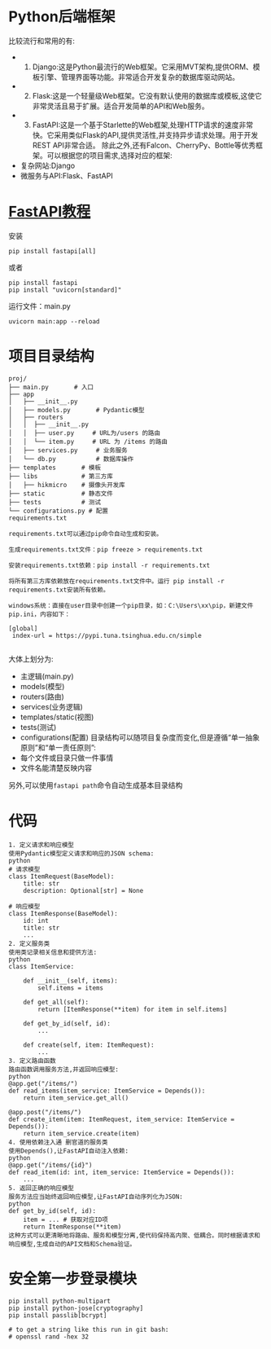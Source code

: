 
# Python后端框架

比较流行和常用的有:

- 1. Django:这是Python最流行的Web框架。它采用MVT架构,提供ORM、模板引擎、管理界面等功能。非常适合开发复杂的数据库驱动网站。
- 2. Flask:这是一个轻量级Web框架。它没有默认使用的数据库或模板,这使它非常灵活且易于扩展。适合开发简单的API和Web服务。 
- 3. FastAPI:这是一个基于Starlette的Web框架,处理HTTP请求的速度非常快。它采用类似Flask的API,提供灵活性,并支持异步请求处理。用于开发REST API非常合适。
除此之外,还有Falcon、CherryPy、Bottle等优秀框架。可以根据您的项目需求,选择对应的框架:
- 复杂网站:Django
- 微服务与API:Flask、FastAPI 

# [FastAPI教程](https://fastapi.tiangolo.com/tutorial/)

安装

    pip install fastapi[all]

或者

    pip install fastapi
    pip install "uvicorn[standard]"

运行文件：main.py 

    uvicorn main:app --reload
# 项目目录结构
```
proj/
├── main.py       # 入口
├── app          
│   ├── __init__.py
│   ├── models.py       # Pydantic模型
│   ├── routers       
│   │  ├── __init__.py 
│   │  ├── user.py     # URL为/users 的路由    
│   │  └── item.py     # URL 为 /items 的路由 
│   ├── services.py     # 业务服务
│   └── db.py           # 数据库操作   
├── templates       # 模板
├── libs            # 第三方库
│   ├── hikmicro    # 摄像头开发库
├── static          # 静态文件
├── tests           # 测试
└── configurations.py # 配置
requirements.txt

requirements.txt可以通过pip命令自动生成和安装。

生成requirements.txt文件：pip freeze > requirements.txt

安装requirements.txt依赖：pip install -r requirements.txt

将所有第三方库依赖放在requirements.txt文件中。运行 pip install -r requirements.txt安装所有依赖。

windows系统：直接在user目录中创建一个pip目录，如：C:\Users\xx\pip，新建文件pip.ini，内容如下：

[global]
 index-url = https://pypi.tuna.tsinghua.edu.cn/simple


```

大体上划分为:

- 主逻辑(main.py)
- models(模型)
- routers(路由)
- services(业务逻辑)
- templates/static(视图) 
- tests(测试)
- configurations(配置)
目录结构可以随项目复杂度而变化,但是遵循“单一抽象原则”和“单一责任原则”:
- 每个文件或目录只做一件事情
- 文件名能清楚反映内容

另外,可以使用`fastapi path`命令自动生成基本目录结构


# 代码

```
1. 定义请求和响应模型
使用Pydantic模型定义请求和响应的JSON schema:
python
# 请求模型
class ItemRequest(BaseModel):
    title: str
    description: Optional[str] = None

# 响应模型    
class ItemResponse(BaseModel):
    id: int
    title: str  
    ...
2. 定义服务类
使用类记录相关信息和提供方法:
python 
class ItemService:
    
    def __init__(self, items):
        self.items = items
        
    def get_all(self):
        return [ItemResponse(**item) for item in self.items]
        
    def get_by_id(self, id):
        ...
        
    def create(self, item: ItemRequest):
        ...
3. 定义路由函数
路由函数调用服务方法,并返回响应模型:
python
@app.get("/items/")
def read_items(item_service: ItemService = Depends()):
    return item_service.get_all()

@app.post("/items/") 
def create_item(item: ItemRequest, item_service: ItemService = Depends()):
    return item_service.create(item)
4. 使用依赖注入通 删官道的服务类
使用Depends(),让FastAPI自动注入依赖:
python
@app.get("/items/{id}")
def read_item(id: int, item_service: ItemService = Depends()): 
    ...
5. 返回正确的响应模型
服务方法应当始终返回响应模型,让FastAPI自动序列化为JSON:
python
def get_by_id(self, id):
    item = ... # 获取对应ID项
    return ItemResponse(**item)
这种方式可以更清晰地将路由、服务和模型分离,使代码保持高内聚、低耦合。同时根据请求和响应模型,生成自动的API文档和Schema验证。

```


# 安全第一步登录模块

```
pip install python-multipart
pip install python-jose[cryptography]
pip install passlib[bcrypt]

# to get a string like this run in git bash:
# openssl rand -hex 32

```

